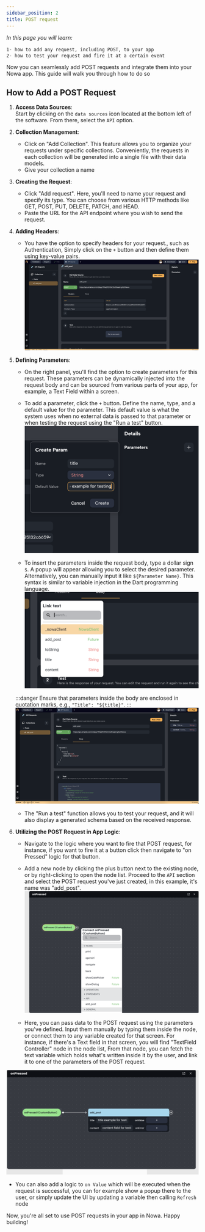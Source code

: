 ```yaml
---
sidebar_position: 2
title: POST request
---
```

*In this page you will learn:*
```
1- how to add any request, including POST, to your app
2- how to test your request and fire it at a certain event   
```

Now you can seamlessly add POST requests and integrate them into your Nowa app. This guide will walk you through how to do so

## **How to Add a POST Request**

1. **Access Data Sources**:  
   Start by clicking on the `data sources` icon located at the bottom left of the software. From there, select the `API` option.

2. **Collection Management**:  
   - Click on "Add Collection". This feature allows you to organize your requests under specific collections. Conveniently, the requests in each collection will be generated into a single file with their data models.
   - Give your collection a name

3. **Creating the Request**:  
   - Click "Add request". Here, you'll need to name your request and specify its type. You can choose from various HTTP methods like GET, POST, PUT, DELETE, PATCH, and HEAD.
   - Paste the URL for the API endpoint where you wish to send the request.

4. **Adding Headers**:  
   - You have the option to specify headers for your request., such as Authentication, Simply click on the `+` button and then define them using key-value pairs.
   ![](./img/header_post.png)

5. **Defining Parameters**:  
   - On the right panel, you'll find the option to create parameters for this request. These parameters can be dynamically injected into the request body and can be sourced from various parts of your app, for example, a Text Field within a screen.
   - To add a parameter, click the `+` button. Define the name, type, and a default value for the parameter. This default value is what the system uses when no external data is passed to that parameter or when testing the request using the "Run a test" button.
   ![](./img/param_post.png)

   - To insert the parameters inside the request body, type a dollar sign `$`. A popup will appear allowing you to select the desired parameter. Alternatively, you can manually input it like `${Parameter Name}`. This syntax is similar to variable injection in the Dart programming language.
    ![](./img/popup_dollar.png)
   
   :::danger
   Ensure that parameters inside the body are enclosed in quotation marks, e.g., `"Title": "${title}"`.
   :::
    ![](./img/inject_body.png)


   - The "Run a test" function allows you to test your request, and it will also display a generated schema based on the received response.

6. **Utilizing the POST Request in App Logic**:
   - Navigate to the logic where you want to fire that POST request, for instance, if you want to fire it at a button click then navigate  to "on Pressed" logic for that button. 
   - Add a new node by clicking the plus button next to the existing node, or by right-clicking to open the node list. Proceed to the `API` section and select the POST request you've just created, in this example, it's name was "add_post".
  ![](./img/post_in_circuitPanel.png)

   - Here, you can pass data to the POST request using the parameters you've defined. Input them manually by typing them inside the node, or connect them to any variable created for that screen. For instance, if there's a Text field in that screen, you will find "TextField Controller" node in the node list, From that node, you can fetch the text variable which holds what's written inside it by the user, and link it to one of the parameters of the POST request.

  ![](./img/post_in_circuit.png)

  - You can also add a logic to `on Value` which will be executed when the request is successful, you can for example show a popup there to the user, or simply update the UI by updating a variable then calling `Refresh` node


Now, you're all set to use POST requests in your app in Nowa. Happy building!